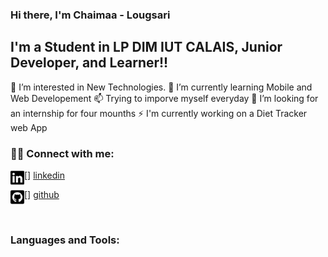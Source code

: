 ### Hi there, I'm Chaimaa - Lougsari

## I'm a Student in LP DIM IUT CALAIS, Junior Developer, and Learner!!

👀 I’m interested in New Technologies.
🌱 I’m currently learning Mobile and Web Developement
📫 Trying to imporve myself everyday
👯 I’m looking for an internship for four mounths
⚡ I'm currently working on a Diet Tracker web App

### 🙋‍♂️ Connect with me:

<!-- Badges template - https://github.com/badges/shields -->

[<img align="left" width="22px" src="linkedin-brands.svg">] [linkedin]

[<img align="left" width="22px" src="github-square-brands.svg">] [github]

<br />

### Languages and Tools:

<br />
<br  />

[linkedin]: https://www.linkedin.com/in/chaimaa-lougsari-034535166/
[github]: https://github.com/Chaimaa-20
